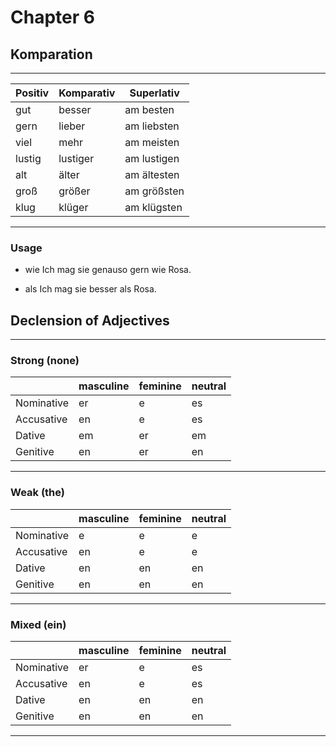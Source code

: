 # Chapter 6

## Komparation

---

Positiv| Komparativ| Superlativ
-------|-----------|---------
 gut   | besser    | am besten
 gern  | lieber    | am liebsten
 viel  | mehr      | am meisten
 lustig| lustiger  | am lustigen
 alt   | älter     | am ältesten
 groß  | größer    | am größsten
 klug  | klüger    | am klügsten

---

### Usage

* wie
Ich mag sie genauso gern wie Rosa.

* als
Ich mag sie besser als Rosa.

## Declension of Adjectives

---

### Strong (none)

|           | masculine | feminine| neutral|
|-----------|-----------|---------|--------|
| Nominative| er        | e       | es     |
| Accusative| en        | e       | es     |
| Dative    | em        | er      | em     |
| Genitive  | en        | er      | en     |

---

### Weak (the)

|           | masculine| feminine| neutral|
|-----------|----------|---------|--------|
| Nominative| e        | e       | e      |
| Accusative| en       | e       | e      |
| Dative    | en       | en      | en     |
| Genitive  | en       | en      | en     |

---

### Mixed (ein)

|           | masculine| feminine| neutral|
|-----------|----------|---------|--------|
| Nominative| er       | e       | es     |
| Accusative| en       | e       | es     |
| Dative    | en       | en      | en     |
| Genitive  | en       | en      | en     |

---
